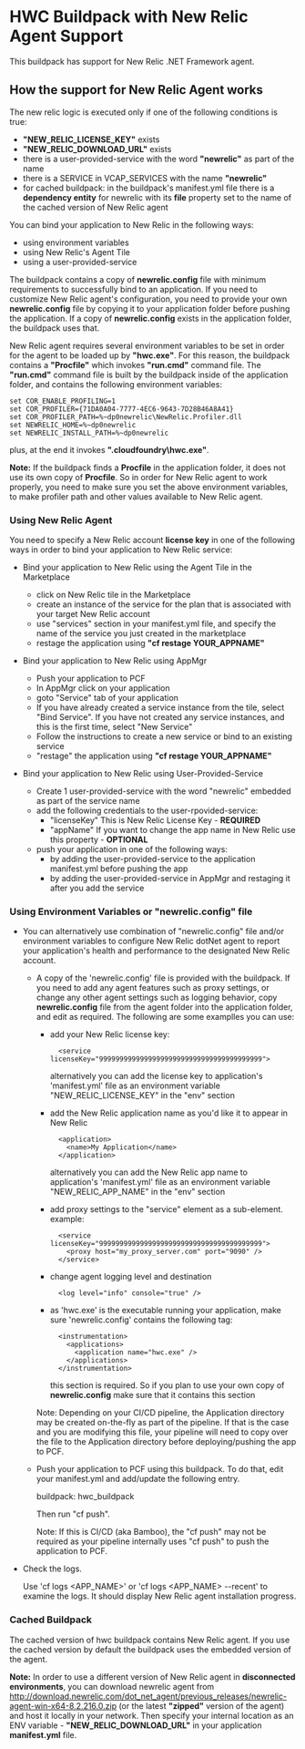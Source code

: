 # HWC Buildpack with New Relic Agent Support
This buildpack has support for New Relic .NET Framework agent.

## How the support for New Relic Agent works

The new relic logic is executed only if one of the following conditions is true:
* **"NEW_RELIC_LICENSE_KEY"** exists
* **"NEW_RELIC_DOWNLOAD_URL"** exists
* there is a user-provided-service with the word **"newrelic"** as part of the name
* there is a SERVICE in VCAP_SERVICES with the name **"newrelic"**
* for cached buildpack: in the buildpack's manifest.yml file there is a **dependency entity** for newrelic with its **file** property set to the name of the cached version of New Relic agent


You can bind your application to New Relic in the following ways:
* using environment variables
* using New Relic's Agent Tile
* using a user-provided-service

The buildpack contains a copy of **newrelic.config** file with minimum requirements to successfully bind to an application. If you need to customize New Relic agent's configuration, you need to provide your own **newrelic.config** file by copying it to your application folder before pushing the application. If a copy of **newrelic.config** exists in the application folder, the buildpack uses that.

New Relic agent requires several environment variables to be set in order for the agent to be loaded up by **"hwc.exe"**. For this reason, the buildpack contains a **"Procfile"** which invokes **"run.cmd"** command file. The **"run.cmd"** command file is built by the buildpack inside of the application folder, and contains the following environment variables:

    set COR_ENABLE_PROFILING=1
    set COR_PROFILER={71DA0A04-7777-4EC6-9643-7D28B46A8A41}
    set COR_PROFILER_PATH=%~dp0newrelic\NewRelic.Profiler.dll
    set NEWRELIC_HOME=%~dp0newrelic
    set NEWRELIC_INSTALL_PATH=%~dp0newrelic

plus, at the end it invokes **".cloudfoundry\hwc.exe"**.

**Note:** If the buildpack finds a **Procfile** in the application folder, it does not use its own copy of **Procfile**. So in order for New Relic agent to work properly, you need to make sure you set the above environment variables, to make profiler path and other values available to New Relic agent.


### Using New Relic Agent

You need to specify a New Relic account **license key** in one of the following ways in order to bind your application to New Relic service:

* Bind your application to New Relic using the Agent Tile in the Marketplace
	- click on New Relic tile in the Marketplace
	- create an instance of the service for the plan that is associated with your target New Relic account
	- use "services" section in your manifest.yml file, and specify the name of the service you just created in the marketplace
	- restage the application using **"cf restage YOUR_APPNAME"**

* Bind your application to New Relic using AppMgr
	- Push your application to PCF
	- In AppMgr click on your application
	- goto "Service" tab of your application
	- If you have already created a service instance from the tile, select "Bind Service". If you have not created any service instances, and this is the first time, select "New Service"
	- Follow the instructions to create a new service or bind to an existing service
	- "restage" the application using **"cf restage YOUR_APPNAME"**

* Bind your application to New Relic using User-Provided-Service
	- Create 1 user-provided-service with the word "newrelic" embedded as part of the service name 
	- add the following credentials to the user-rpovided-service:
		- "licenseKey" This is New Relic License Key - **REQUIRED**
		- "appName"    If you want to change the app name in New Relic use this property - **OPTIONAL**
	- push your application in one of the following ways:
		- by adding the user-provided-service to the application manifest.yml before pushing the app
		- by adding the user-provided-service in AppMgr and restaging it after you add the service


### Using Environment Variables or "newrelic.config" file

* You can alternatively use combination of "newrelic.config" file and/or environment variables to configure New Relic dotNet agent to report your application's health and performance to the designated New Relic account.

	- A copy of the 'newrelic.config' file is provided with the buildpack. If you need to add any agent features such as proxy settings, or change any other agent settings such as logging behavior, copy **newrelic.config** file from the agent folder into the application folder, and edit as required. The following are some examplles you can use:

		- add your New Relic license key:
			```
			  <service licenseKey="9999999999999999999999999999999999999999">
			```
		
			alternatively you can add the license key to application's 'manifest.yml' file as an environment variable "NEW_RELIC_LICENSE_KEY" in the "env" section


		- add the New Relic application name as you'd like it to appear in New Relic
			```
			  <application>
			    <name>My Application</name>
			  </application>
			```

			alternatively you can add the New Relic app name to application's 'manifest.yml' file as an environment variable "NEW_RELIC_APP_NAME" in the "env" section


	    - add proxy settings to the "service" element as a sub-element. example:
			```
	    	  <service licenseKey="9999999999999999999999999999999999999999">
	    	    <proxy host="my_proxy_server.com" port="9090" />
	    	  </service>
			```

	    - change agent logging level and destination
			```
	    	  <log level="info" console="true" />
			```

	    - as 'hwc.exe' is the executable running your application, make sure 'newrelic.config' contains the following tag:
			```
			  <instrumentation>
			    <applications>
			      <application name="hwc.exe" />
			    </applications>
			  </instrumentation>
			```

			this section is required. So if you plan to use your own copy of **newrelic.config** make sure that it contains this section

	    
	    Note:  Depending on your CI/CD pipeline, the Application directory may be created on-the-fly as part of the pipeline.  If that is the case and you are modifying this file, your pipeline will need to copy over the file to the Application directory before deploying/pushing the app to PCF.

	 
	- Push your application to PCF using this buildpack. To do that, edit your manifest.yml and add/update the following entry.

		buildpack: hwc_buildpack

		Then run "cf push".

		Note: If this is CI/CD (aka Bamboo), the "cf push" may not be required as your pipeline internally uses "cf push" to push the application to PCF.


* Check the logs. 

	Use 'cf logs <APP_NAME>' or 'cf logs <APP_NAME> --recent' to examine the logs. It should display New Relic agent installation progress.

### Cached Buildpack

The cached version of hwc buildpack contains New Relic agent. If you use the cached version by default the buildpack uses the embedded version of the agent. 

**Note:** In order to use a different version of New Relic agent in **disconnected environments**, you can download newrelic agent from http://download.newrelic.com/dot_net_agent/previous_releases/newrelic-agent-win-x64-8.2.216.0.zip (or the latest **"zipped"** version of the agent) and host it locally in your network. Then specify your internal location as an ENV variable - **"NEW_RELIC_DOWNLOAD_URL"** in your application **manifest.yml** file.




